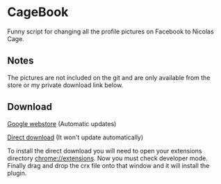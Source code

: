 CageBook
========

Funny script for changing all the profile pictures on Facebook to Nicolas Cage.


Notes
----
The pictures are not included on the git and are only available from the store or my private download link below.

Download
----
[Google webstore](http://adf.ly/Pnnbo) (Automatic updates)

[Direct download](http://adf.ly/2843532/cagebook-direct) (It won't update automatically)

To install the direct download you will need to open your extensions directory [chrome://extensions](chrome://extensions).
Now you must check developer mode. Finally drag and drop the crx file onto that window and it will install the plugin.

